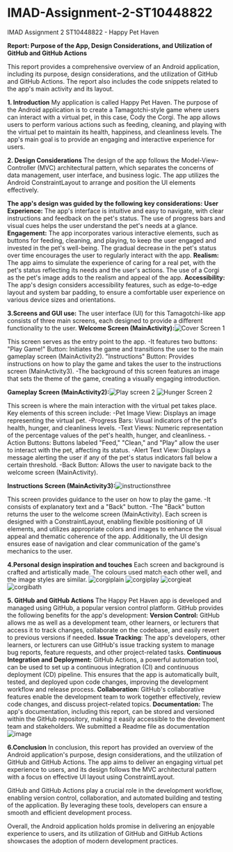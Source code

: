 # IMAD-Assignment-2-ST10448822
IMAD Assignment 2 ST10448822 - Happy Pet Haven

**Report: Purpose of the App, Design Considerations, and Utilization of GitHub and GitHub Actions**

This report provides a comprehensive overview of an Android application, including its purpose, design considerations, and the utilization of GitHub and GitHub Actions. The report also includes the code snippets related to the app's main activity and its layout.

**1. Introduction**
My application is called Happy Pet Haven. The purpose of the Android application is to create a Tamagotchi-style game where users can interact with a virtual pet, in this case, Cody the Corgi. The app allows users to perform various actions such as feeding, cleaning, and playing with the virtual pet to maintain its health, happiness, and cleanliness levels. The app's main goal is to provide an engaging and interactive experience for users.

**2. Design Considerations**
The design of the app follows the Model-View-Controller (MVC) architectural pattern, which separates the concerns of data management, user interface, and business logic. The app utilizes the Android ConstraintLayout to arrange and position the UI elements effectively.

**The app's design was guided by the following key considerations:**
**User Experience:** The app's interface is intuitive and easy to navigate, with clear instructions and feedback on the pet's status. The use of progress bars and visual cues helps the user understand the pet's needs at a glance.
**Engagement:** The app incorporates various interactive elements, such as buttons for feeding, cleaning, and playing, to keep the user engaged and invested in the pet's well-being. The gradual decrease in the pet's status over time encourages the user to regularly interact with the app.
**Realism:** The app aims to simulate the experience of caring for a real pet, with the pet's status reflecting its needs and the user's actions. The use of a Corgi as the pet's image adds to the realism and appeal of the app.
**Accessibility:** The app's design considers accessibility features, such as edge-to-edge layout and system bar padding, to ensure a comfortable user experience on various device sizes and orientations.

**3.Screens and GUI use:**
The user interface (UI) for this Tamagotchi-like app consists of three main screens, each designed to provide a different functionality to the user.
**Welcome Screen (MainActivity):**![Cover Screen 1](https://github.com/JorrynPanjasuran/IMAD-Assignment-2-ST10448822/assets/163964500/7ff57a89-503b-4b2b-bf59-2ab31264f8be)

This screen serves as the entry point to the app.
-It features two buttons:
"Play Game!" Button: Initiates the game and transitions the user to the main gameplay screen (MainActivity2).
"Instructions" Button: Provides instructions on how to play the game and takes the user to the instructions screen (MainActivity3).
-The background of this screen features an image that sets the theme of the game, creating a visually engaging introduction.

**Gameplay Screen (MainActivity2):**![Play screen 2](https://github.com/JorrynPanjasuran/IMAD-Assignment-2-ST10448822/assets/163964500/8d1c8583-0cd0-49fd-9cf7-35f27461952f)
![Hunger Screen 2](https://github.com/JorrynPanjasuran/IMAD-Assignment-2-ST10448822/assets/163964500/828b4e2f-ad7a-4e69-a204-0e9a1375f1b2)

This screen is where the main interaction with the virtual pet takes place.
Key elements of this screen include:
-Pet Image View: Displays an image representing the virtual pet.
-Progress Bars: Visual indicators of the pet's health, hunger, and cleanliness levels.
-Text Views: Numeric representation of the percentage values of the pet's health, hunger, and cleanliness.
-Action Buttons: Buttons labeled "Feed," "Clean," and "Play" allow the user to interact with the pet, affecting its status.
-Alert Text View: Displays a message alerting the user if any of the pet's status indicators fall below a certain threshold.
-Back Button: Allows the user to navigate back to the welcome screen (MainActivity).

**Instructions Screen (MainActivity3):**![instructionsthree](https://github.com/JorrynPanjasuran/IMAD-Assignment-2-ST10448822/assets/163964500/7ad415d4-d551-4379-b7e3-ad1c6a76d1bf)

This screen provides guidance to the user on how to play the game.
-It consists of explanatory text and a "Back" button.
-The "Back" button returns the user to the welcome screen (MainActivity).
Each screen is designed with a ConstraintLayout, enabling flexible positioning of UI elements, and utilizes appropriate colors and images to enhance the visual appeal and thematic coherence of the app. Additionally, the UI design ensures ease of navigation and clear communication of the game's mechanics to the user.

**4.Personal design inspiration and touches**
Each screen and background is crafted and artistically made. The colours used match each other well, and the image styles are similar.
![corgiplain](https://github.com/JorrynPanjasuran/IMAD-Assignment-2-ST10448822/assets/163964500/e42fc894-ad42-4b8b-b615-74d3be84ca51)
![corgiplay](https://github.com/JorrynPanjasuran/IMAD-Assignment-2-ST10448822/assets/163964500/05b8be2f-15a9-48e4-b544-3c3181dda429)
![corgieat](https://github.com/JorrynPanjasuran/IMAD-Assignment-2-ST10448822/assets/163964500/3bf5a275-04e1-42d1-92d8-43930bbc5ee3)
![corgibath](https://github.com/JorrynPanjasuran/IMAD-Assignment-2-ST10448822/assets/163964500/d755889b-5b90-4824-b42f-fc51e00db495)

**5. GitHub and GitHub Actions**
The Happy Pet Haven app is developed and managed using GitHub, a popular version control platform. GitHub provides the following benefits for the app's development:
**Version Control:** GitHub allows me as well as a development team, other learners, or lecturers that access it to track changes, collaborate on the codebase, and easily revert to previous versions if needed.
**Issue Tracking**: The app's developers, other learners, or lecturers can use GitHub's issue tracking system to manage bug reports, feature requests, and other project-related tasks.
**Continuous Integration and Deployment:** GitHub Actions, a powerful automation tool, can be used to set up a continuous integration (CI) and continuous deployment (CD) pipeline. This ensures that the app is automatically built, tested, and deployed upon code changes, improving the development workflow and release process.
**Collaboration:** GitHub's collaborative features enable the development team to work together effectively, review code changes, and discuss project-related topics.
**Documentation:** The app's documentation, including this report, can be stored and versioned within the GitHub repository, making it easily accessible to the development team and stakeholders. We submitted a Readme file as documentation![image](https://github.com/JorrynPanjasuran/IMAD-Assignment-2-ST10448822/assets/163964500/76e326f4-b498-47e4-be56-d7b857e1dbc3)


**6.Conclusion**
In conclusion, this report has provided an overview of the Android application's purpose, design considerations, and the utilization of GitHub and GitHub Actions. 
The app aims to deliver an engaging virtual pet experience to users, and its design follows the MVC architectural pattern with a focus on effective UI layout using ConstraintLayout.

GitHub and GitHub Actions play a crucial role in the development workflow, enabling version control, collaboration, and automated building and testing of the application. By leveraging these tools, developers can ensure a smooth and efficient development process.

Overall, the Android application holds promise in delivering an enjoyable experience to users, and its utilization of GitHub and GitHub Actions showcases the adoption of modern development practices.
